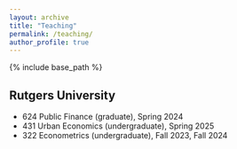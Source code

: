 ```yaml
---
layout: archive
title: "Teaching"
permalink: /teaching/
author_profile: true
---
```


{% include base_path %}

Rutgers University 
---------------	
* 624 Public Finance (graduate), Spring 2024
* 431 Urban Economics (undergraduate), Spring 2025
* 322 Econometrics (undergraduate), Fall 2023, Fall 2024
